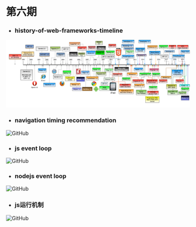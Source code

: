 # 第六期

### 

- ### history-of-web-frameworks-timeline

<img src="https://raw.githubusercontent.com/mraible/history-of-web-frameworks-timeline/master/history-of-web-frameworks-timeline.png" alt="GitHub" title="React Suspense" />

- ### navigation timing recommendation

<img src="https://raw.githubusercontent.com/Tnfe/TNFE-Diagram/master/assets/Navigation%20Timing%20Recommendation.png" alt="GitHub" title="React Suspense" />

- ### js event loop

<img src="https://raw.githubusercontent.com/Tnfe/TNFE-Diagram/master/assets/js%20event%20loop.jpg" alt="GitHub" title="React Suspense" />

- ### nodejs event loop

<img src="https://raw.githubusercontent.com/Tnfe/TNFE-Diagram/master/assets/nodejs%20event%20loop.jpg" alt="GitHub" title="React Suspense" />

- ### js运行机制

<img src="https://raw.githubusercontent.com/Tnfe/TNFE-Diagram/master/assets/js%E8%BF%90%E8%A1%8C%E6%9C%BA%E5%88%B6.jpg" alt="GitHub" title="React Suspense" />

